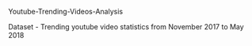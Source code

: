 Youtube-Trending-Videos-Analysis

Dataset - Trending youtube video statistics from November 2017 to May 2018


